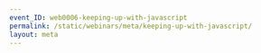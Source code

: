 ```yaml
---
event_ID: web0006-keeping-up-with-javascript
permalink: /static/webinars/meta/keeping-up-with-javascript/
layout: meta
---
```


